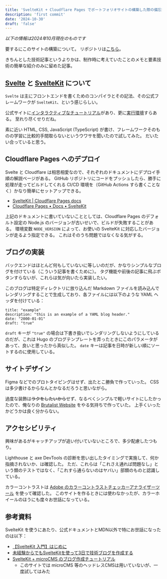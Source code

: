 ```yaml
---
title: 'SvelteKit + Cloudflare Pages でポートフォリオサイトの構築した際の備忘録'
description: 'first commit'
date: '2024-10-30'
draft: 'false'
---
```


_以下の情報は<time datetime='2024-10'>2024年10月</time>現在のものです_

要するにこのサイトの構築について。
リポジトリは[こちら](https://github.com/peaksvndvalleys/pav_works)。

きちんとした技術記事というよりかは、制作時に考えていたことのメモと要素技術の簡単な紹介のみに留めた記事。

## [Svelte](https://svelte.jp) と [SvelteKit](https://kit.svelte.jp) について

`Svelte` は主にフロントエンドを書くためのコンパイラとその記法、その公式フレームワークが `SvelteKit`、という感じらしい。

公式サイトに[インタラクティブなチュートリアル](https://learn.svelte.jp/)があり、更に[実行環境](https://svelte.jp/repl/)すらある。
至れり尽くせりだね。

素に近い HTML, CSS, JavaScript (TypeScript) が書け、フレームワークそのものの学習に比較的手間取らないというウワサを聞いたので試してみた。
だいたい合っていると思う。

## Cloudflare Pages へのデプロイ

Svelte と Cloudflare は相思相愛なので、それぞれのドキュメントにデプロイ手順の解説ページがある。
GitHub リポジトリにコードをプッシュしたら、勝手に処理が走ってビルドしてくれる CI/CD 環境を（GitHub Actions すら書くことなく）かなり簡単にセットアップできる。

- [SvelteKit | Cloudflare Pages docs](https://developers.cloudflare.com/pages/framework-guides/deploy-a-svelte-site/)
- [Cloudflare Pages • Docs • SvelteKit](https://kit.svelte.jp/docs/adapter-cloudflare)

上記のドキュメントに書いていないこととしては、Cloudflare Pages のデフォルト設定の Node.js のバージョンが古いせいで、ビルドが失敗することがある。
環境変数 `NODE_VERSION` によって、お使いの SvelteKit に対応したバージョンが走るよう指定できる。
これはそのうち問題ではなくなる気がする。

## ブログの実装

バックエンドはほとんど何もしていないに等しいのだが、かなりシンプルなブログを付けている（こういう記事を書くために）。
タグ機能や前後の記事に飛ぶボタンすらないが、これらは気が向いたら実装したい。

このブログは特定ディレクトリに放り込んだ Markdown ファイルを読み込んでレンダリングすることで生成しており、各ファイルには以下のような YAML ヘッダを付けている：

```
title: "example"
description: "this is an example of a YAML blog header."
date: "2000-01-01"
draft: "true"
```

`draft` キーが `"true"` の場合は下書き扱いでレンダリングしないようにしているのだが、これは Hugo のブログテンプレートを弄ったときにこのパラメータがあって、良いと思ったから真似した。
`date` キーは記事を日時が新しい順にソートするのに使用している。

## サイトデザイン

Figma などでのプロトタイピングはせず、出たとこ勝負で作っていった。
CSS は多少書けるからなんとかなるだろうと思いながら。

過度な装飾は~~ラクをしたいから~~せず、なるべくシンプルで軽いサイトにしたかったので、俺なりの [Brutalist Website](https://brutalistwebsites.com) をやる気持ちで作っていた。
上手くいったかどうかは良く分からない。

## アクセシビリティ

興味があるがキャッチアップが追い付いていないところで、多少配慮したつもり。

Lighthouse と axe DevTools の診断を思い出したタイミングで実施して、何か指摘されないか、は確認した。
ただ、これらは「これさえ通れば問題なし」という類のテストではなく、「これすら通らないのはヤバい」部類のものと認識している。

カラーコントラストは [Adobe のカラーコントラストチェッカーアナライザーツール](https://color.adobe.com/ja/create/color-contrast-analyzer) を使って確認した。
このサイトを作るときには使わなかったが、カラーホイールのほうにも度々お世話になっている。

## 参考資料

SvelteKit を使うにあたり、公式ドキュメントとMDN以外で特にお世話になったのは以下：

- [【SvelteKit 入門】はじめに](https://zenn.dev/wnr/articles/50cnoe5xvzmw)
- [未経験からでもSvelteKitを使って3日で技術ブログを作成する](https://zenn.dev/ring_belle/books/blog-sveltekit)
- [SvelteKit + microCMS のブログ作成チュートリアル](https://blog.microcms.io/sveltekit-tutorial/)
  - このサイトでは microCMS 等のヘッドレスCMSは用いていないが、一度試してはみた
